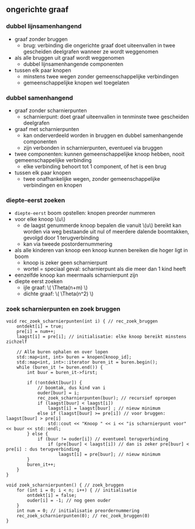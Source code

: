 ## ongerichte graaf

### dubbel lijnsamenhangend

* graaf zonder bruggen
    * brug: verbinding die ongerichte graaf doet uiteenvallen in twee gescheiden deelgrafen wanneer ze wordt weggenomen
* als alle bruggen uit graaf wordt weggenomen
    * dubbel lijnsamenhangende componenten
* tussen elk paar knopen
    * minstens twee wegen zonder gemeenschappelijke verbindingen
    * gemeenschappelijke knopen wel toegelaten

### dubbel samenhangend

* graaf zonder scharnierpunten
    * scharnierpunt: doet graaf uiteenvallen in tenminste twee gescheiden deelgrafen
* graaf met scharnierpunten
    * kan onderverdeeld worden in bruggen en dubbel samenhangende componenten
    * zijn verbonden in scharnierpunten, eventueel via bruggen
* twee componenten: kunnen gemeenschappelijke knoop hebben, nooit gemeenschappelijke verbinding
    * elke verbinding behoort tot 1 component, of het is een brug
* tussen elk paar knopen
    * twee onafhankelijke wegen, zonder gemeenschappelijke verbindingen en knopen

### diepte-eerst zoeken

* `diepte-eerst` boom opstellen: knopen preorder nummeren
* voor elke knoop \\(u\\) 
    * de laagst genummerde knoop bepalen die vanuit \\(u\\) bereikt kan worden via weg bestaande uit nul of meerdere dalende boomtakken, gevolgd door 1 terugverbinding
    * kan via tweede postordernummering
* als alle kinderen van knoop een knoop kunnen bereiken die hoger ligt in boom
    * knoop is zeker geen scharnierpunt
    * wortel = speciaal geval: scharnierpunt als die meer dan 1 kind heeft
* eenzelfde knoop kan meermaals scharnierpunt zijn
* diepte eerst zoeken
    * ijle graaf: \\( \Theta(n+m) \\)
    * dichte graaf: \\( \Theta(n^2) \\)

### zoek scharnierpunten en zoek bruggen

```
void rec_zoek_scharnierpunten(int i) { // rec_zoek_bruggen
    ontdekt[i] = true;
    pre[i] = num++;
    laagst[i] = pre[i]; // initialisatie: elke knoop bereikt minstens zichzelf

    // Alle buren ophalen en over lopen
    std::map<int, int> buren = knopen[knoop_id];
    std::map<int, int>::iterator buren_it = buren.begin();
    while (buren_it != buren.end()) {
        int buur = buren_it->first;

        if (!ontdekt[buur]) {
            // boomtak, dus kind van i
            ouder[buur] = i;
            rec_zoek_scharnierpunten(buur); // recursief oproepen
            if (laagst[buur] < laagst[i])
                laagst[i] = laagst[buur] ; // nieuw minimum
            else if (laagst[buur] >= pre[i]) // voor bruggen: laagst[buur] > pre[i]
                std::cout << "Knoop " << i << "is scharnierpunt voor" << buur << std::endl;
        } else {
            if (buur != ouder[i]) // eventueel terugverbinding
                if (pre[buur] < laagst[i]) // dan is zeker pre[buur] < pre[i] : dus terugverbinding
                    laagst[i] = pre[buur]; // nieuw minimum
        }
        buren_it++;
    }
}

void zoek_scharnierpunten() { // zoek_bruggen
    for (int i = 0; i < n; i++) { // initialisatie
        ontdekt[i] = false;
        ouder[i] = -1; // nog geen ouder
    }
    int num = 0; // initialisatie preordernummering
    rec_zoek_scharnierpunten(0); // rec_zoek_bruggen(0)
}
```
